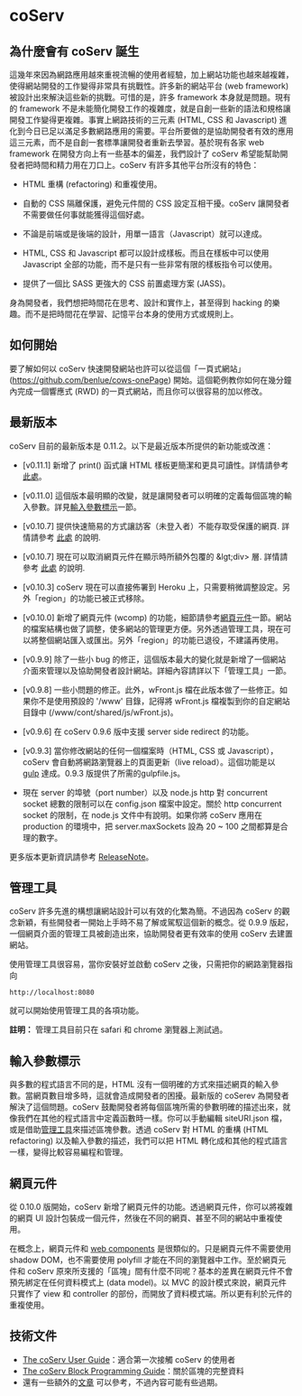 # coServ

## 為什麼會有 coServ 誕生

這幾年來因為網路應用越來重視流暢的使用者經驗，加上網站功能也越來越複雜，使得網站開發的工作變得非常具有挑戰性。許多新的網站平台 (web framework) 被設計出來解決這些新的挑戰。可惜的是，許多 framework 本身就是問題。現有的 framework 不是未能簡化開發工作的複雜度，就是自創一些新的語法和規格讓開發工作變得更複雜。事實上網路技術的三元素 (HTML, CSS 和 Javascript) 進化到今日已足以滿足多數網路應用的需要。平台所要做的是協助開發者有效的應用這三元素，而不是自創一套標準讓開發者重新去學習。基於現有各家 web framework 在開發方向上有一些基本的偏差，我們設計了 coServ 希望能幫助開發者把時間和精力用在刀口上。coServ 有許多其他平台所沒有的特色：

+ HTML 重構 (refactoring) 和重複使用。

+ 自動的 CSS 隔離保護，避免元件間的 CSS 設定互相干擾。coServ 讓開發者不需要做任何事就能獲得這個好處。

+ 不論是前端或是後端的設計，用單一語言（Javascript）就可以達成。

+ HTML, CSS 和 Javascript 都可以設計成樣板。而且在樣板中可以使用 Javascript 全部的功能，而不是只有一些非常有限的樣板指令可以使用。

+ 提供了一個比 SASS 更強大的 CSS 前置處理方案 (JASS)。

身為開發者，我們想把時間花在思考、設計和實作上，甚至得到 hacking 的樂趣。而不是把時間花在學習、記憶平台本身的使用方式或規則上。


## 如何開始
要了解如何以 coServ 快速開發網站也許可以從這個「一頁式網站」(https://github.com/benlue/cows-onePage) 開始。這個範例教你如何在幾分鐘內完成一個響應式 (RWD) 的一頁式網站，而且你可以很容易的加以修改。

## 最新版本
coServ 目前的最新版本是 0.11.2。以下是最近版本所提供的新功能或改進：

+ [v0.11.1] 新增了 print() 函式讓 HTML 樣板更簡潔和更具可讀性。詳情請參考 [此處](https://benlue.gitbooks.io/the-coserv-programming-guide/content/chap1/chapter1.html#print)。

+ [v0.11.0] 這個版本最明顯的改變，就是讓開發者可以明確的定義每個區塊的輸入參數。詳見[輸入參數標示](#blkInput)一節。

+ [v0.10.7] 提供快速簡易的方式讓訪客（未登入者）不能存取受保護的網頁. 詳情請參考 [此處](https://benlue.gitbooks.io/coserv-user-guide/content/scenario#accProt) 的說明.

+ [v0.10.7] 現在可以取消網頁元件在顯示時所額外包覆的 &lgt;div&gt; 層. 詳情請參考 [此處](https://benlue.gitbooks.io/coserv-user-guide/content/chap5/chapter5.html#dspNoWrapper) 的說明.

+ [v0.10.3] coServ 現在可以直接佈署到 Heroku 上，只需要稍微調整設定。另外「region」的功能已被正式移除。

+ [v0.10.0] 新增了網頁元件 (wcomp) 的功能，細節請參考[網頁元件](#wcomp)一節。網站的檔案結構也做了調整，使多網站的管理更方便。另外透過管理工具，現在可以將整個網站匯入或匯出。另外「region」的功能已退役，不建議再使用。

+ [v0.9.9] 除了一些小 bug 的修正，這個版本最大的變化就是新增了一個網站介面來管理以及協助開發者設計網站。詳細內容請詳以下「管理工具」一節。

+ [v0.9.8] 一些小問題的修正。此外，wFront.js 檔在此版本做了一些修正。如果你不是使用預設的 '/www' 目錄，記得將 wFront.js 檔複製到你的自定網站目錄中 (/www/cont/shared/js/wFront.js)。

+ [v0.9.6] 在 coServ 0.9.6 版中支援 server side redirect 的功能。

+ [v0.9.3] 當你修改網站的任何一個檔案時（HTML, CSS 或 Javascript），coServ 會自動將網路瀏覽器上的頁面更新（live reload）。這個功能是以 [gulp](http://gulpjs.com) 達成。0.9.3 版提供了所需的gulpfile.js。

+ 現在 server 的埠號（port number）以及 node.js http 對 concurrent socket 總數的限制可以在 config.json 檔案中設定。關於 http concurrent socket 的限制，在 node.js 文件中有說明。如果你將 coServ 應用在 production 的環境中，把 server.maxSockets 設為 20 ~ 100 之間都算是合理的數字。

更多版本更新資訊請參考 [ReleaseNote](https://github.com/coimotion/coServ/blob/master/ReleaseNote.md)。

<a name="devConsole"></a>
## 管理工具
coServ 許多先進的構想讓網站設計可以有效的化繁為簡。不過因為 coServ 的觀念新穎，有些開發者一開始上手時不易了解或駕馭這個新的概念。從 0.9.9 版起，一個網頁介面的管理工具被創造出來，協助開發者更有效率的使用 coServ 去建置網站。

使用管理工具很容易，當你安裝好並啟動 coServ 之後，只需把你的網路瀏覽器指向


    http://localhost:8080
    
就可以開始使用管理工具的各項功能。

**註明：** 管理工具目前只在 safari 和 chrome 瀏覽器上測試過。

<a name="blkInput"></a>
## 輸入參數標示
與多數的程式語言不同的是，HTML 沒有一個明確的方式來描述網頁的輸入參數。當網頁數目增多時，這就會造成開發者的困擾。最新版的 coSerev 為開發者解決了這個問題。coServ 鼓勵開發者將每個區塊所需的參數明確的描述出來，就像我們在其他的程式語言中定義函數時一樣。你可以手動編輯 siteURI.json 檔，或是借助[管理工具](#devConsole)來描述區塊參數。透過 coServ 對 HTML 的重構 (HTML refactoring) 以及輸入參數的描述，我們可以把 HTML 轉化成和其他的程式語言一樣，變得比較容易編程和管理。

<a name="wcomp"></a>
## 網頁元件
從 0.10.0 版開始，coServ 新增了網頁元件的功能。透過網頁元件，你可以將複雜的網頁 UI 設計包裝成一個元件，然後在不同的網頁、甚至不同的網站中重複使用。

在概念上，網頁元件和 [web components](http://webcomponents.org/) 是很類似的。只是網頁元件不需要使用 shadow DOM，也不需要使用 polyfill 才能在不同的瀏覽器中工作。至於網頁元件和 coServ 原來所支援的「區塊」間有什麼不同呢？基本的差異在網頁元件不會預先綁定在任何資料模式上 (data model)。以 MVC 的設計模式來說，網頁元件只實作了 view 和 controller 的部份，而開放了資料模式端。所以更有利於元件的重複使用。

## 技術文件

+ [The coServ User Guide](https://benlue.gitbooks.io/coserv-user-guide/content/)：適合第一次接觸 coServ 的使用者
+ [The coServ Block Programming Guide](https://benlue.gitbooks.io/the-coserv-programming-guide/content/)：關於區塊的完整資料
+ 還有一些額外的[文章](http://www.coservjs.org/coserv/doc) 可以參考，不過內容可能有些過期。
